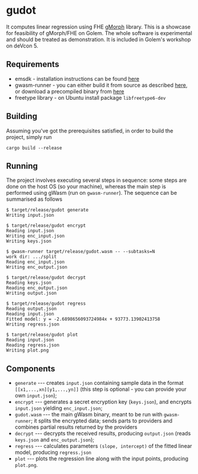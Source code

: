 # gudot
It computes linear regression using FHE [gMorph] library. 
This is a showcase for feasibility of gMorph/FHE on Golem.
The whole software is experimental and should be treated as demonstration.
It is included in Golem's workshop on deVcon 5.

[gMorph]: https://github.com/golemfactory/gmorph

## Requirements
* emsdk - installation instructions can be found
  [here](https://emscripten.org/docs/getting_started/downloads.html)
* gwasm-runner - you can either build it from source as described
  [here](https://github.com/golemfactory/gwasm-runner), or download
  a precompiled binary from [here](https://github.com/golemfactory/gwasm-runner/releases)
* freetype library - on Ubuntu install package `libfreetype6-dev`
## Building
Assuming you've got the prerequisites satisfied, in order to build the project, simply run

```
cargo build --release
```

## Running
The project involves executing several steps in sequence: some steps are done on the host OS (so your machine),
whereas the main step is performed using gWasm (run on `gwasm-runner`). The sequence can be
summarised as follows

```
$ target/release/gudot generate
Writing input.json

$ target/release/gudot encrypt
Reading input.json
Writing enc_input.json
Writing keys.json

$ gwasm-runner target/release/gudot.wasm -- --subtasks=N
work dir: .../split
Reading enc_input.json
Writing enc_output.json

$ target/release/gudot decrypt
Reading keys.json
Reading enc_output.json
Writing output.json

$ target/release/gudot regress
Reading output.json
Reading input.json
Fitted model: y = -2.6898656093724984x + 93773.13902413758
Writing regress.json

$ target/release/gudot plot
Reading input.json
Reading regress.json
Writing plot.png
```

## Components
* `generate` --- creates `input.json` containing sample data in the format `[[x1,...,xn][y1,...,yn]]`
  (this step is optional - you can provide your own `input.json`);
* `encrypt` --- generates a secret encryption key (`keys.json`), and encrypts `input.json` yielding `enc_input.json`;
* `gudot.wasm` --- the main gWasm binary, meant to be run with `gwasm-runner`; it splits the encrypted data;
  sends parts to providers and combines partial results returned by the providers
* `decrypt` --- decrypts the received results, producing `output.json`   (reads `keys.json` and `enc_output.json`);
* `regress` --- calculates parameters `(slope, intercept)` of the fitted linear model, producing `regress.json`
* `plot` --- plots the regression line along with the input points, producing `plot.png`.
